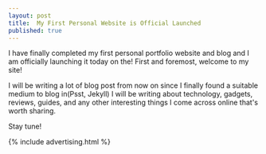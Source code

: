 ```yaml
---
layout: post
title:  My First Personal Website is Official Launched
published: true
---
```




I have finally completed my first personal portfolio website and blog and I am officially launching it today on the! First and foremost, welcome to my site!

I will be writing a lot of blog post from now on since I finally found a suitable medium to blog in(Psst, Jekyll) I will be writing about technology, gadgets, reviews, guides, and any other interesting things I come across online that's worth sharing.

Stay tune!

{% include advertising.html %}
